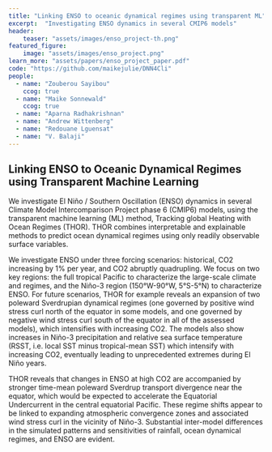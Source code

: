 ```yaml
---
title: "Linking ENSO to oceanic dynamical regimes using transparent ML"
excerpt:  "Investigating ENSO dynamics in several CMIP6 models"
header:
    teaser: "assets/images/enso_project-th.png"
featured_figure: 
    image: "assets/images/enso_project.png"
learn_more: "assets/papers/enso_project_paper.pdf"
code: "https://github.com/maikejulie/DNN4Cli"
people:
  - name: "Zouberou Sayibou"
    ccog: true
  - name: "Maike Sonnewald"
    ccog: true
  - name: "Aparna Radhakrishnan"
  - name: "Andrew Wittenberg"
  - name: "Redouane Lguensat"
  - name: "V. Balaji"
---
```


## Linking ENSO to Oceanic Dynamical Regimes using Transparent Machine Learning

We investigate El Niño / Southern Oscillation (ENSO) dynamics in several Climate Model Intercomparison Project phase 6 (CMIP6) models, using the transparent machine learning (ML) method, Tracking global Heating with Ocean Regimes (THOR). THOR combines interpretable and explainable methods to predict ocean dynamical regimes using only readily observable surface variables. 

We investigate ENSO under three forcing scenarios: historical, CO2 increasing by 1% per year, and CO2 abruptly quadrupling. We focus on two key regions: the full tropical Pacific to characterize the large-scale climate and regimes, and the Niño-3 region (150°W-90°W, 5°S-5°N) to characterize ENSO. For future scenarios, THOR for example reveals an expansion of two poleward Sverdrupian dynamical regimes (one governed by positive wind stress curl north of the equator in some models, and one governed by negative wind stress curl south of the equator in all of the assessed models), which intensifies with increasing CO2. The models also show increases in Niño-3 precipitation and relative sea surface temperature (RSST, i.e. local SST minus tropical-mean SST) which intensify with increasing CO2, eventually leading to unprecedented extremes during El Niño years. 

THOR reveals that changes in ENSO at high CO2 are accompanied by stronger time-mean poleward Sverdrup transport divergence near the equator, which would be expected to accelerate the Equatorial Undercurrent in the central equatorial Pacific. These regime shifts appear to be linked to expanding atmospheric convergence zones and associated wind stress curl in the vicinity of Niño-3. Substantial inter-model differences in the simulated patterns and sensitivities of rainfall, ocean dynamical regimes, and ENSO are evident.